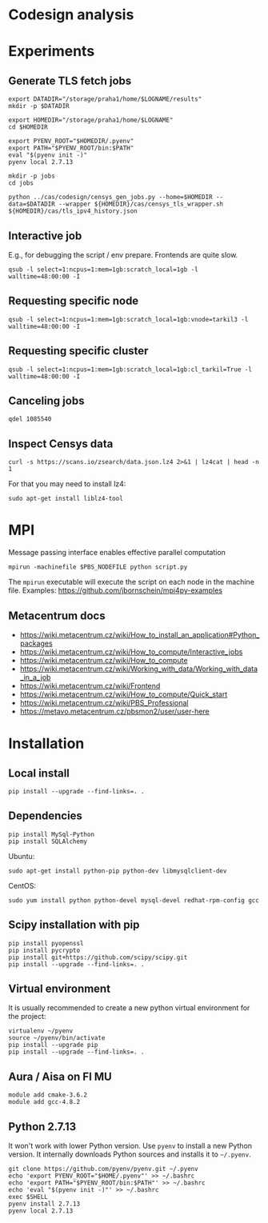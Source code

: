 # Codesign analysis

# Experiments

## Generate TLS fetch jobs

```
export DATADIR="/storage/praha1/home/$LOGNAME/results"
mkdir -p $DATADIR

export HOMEDIR="/storage/praha1/home/$LOGNAME"
cd $HOMEDIR

export PYENV_ROOT="$HOMEDIR/.pyenv"
export PATH="$PYENV_ROOT/bin:$PATH"
eval "$(pyenv init -)"
pyenv local 2.7.13

mkdir -p jobs
cd jobs

python ../cas/codesign/censys_gen_jobs.py --home=$HOMEDIR --data=$DATADIR --wrapper ${HOMEDIR}/cas/censys_tls_wrapper.sh ${HOMEDIR}/cas/tls_ipv4_history.json
```

## Interactive job

E.g., for debugging the script / env prepare. Frontends are quite slow.

```
qsub -l select=1:ncpus=1:mem=1gb:scratch_local=1gb -l walltime=48:00:00 -I
```

## Requesting specific node

```
qsub -l select=1:ncpus=1:mem=1gb:scratch_local=1gb:vnode=tarkil3 -l walltime=48:00:00 -I
```

## Requesting specific cluster

```
qsub -l select=1:ncpus=1:mem=1gb:scratch_local=1gb:cl_tarkil=True -l walltime=48:00:00 -I
```

## Canceling jobs

```
qdel 1085540
```

## Inspect Censys data

```
curl -s https://scans.io/zsearch/data.json.lz4 2>&1 | lz4cat | head -n 1
```

For that you may need to install lz4:

```
sudo apt-get install liblz4-tool
```

# MPI

Message passing interface enables effective parallel computation

```
mpirun -machinefile $PBS_NODEFILE python script.py
```

The `mpirun` executable will execute the script on each node in the machine file. Examples:
https://github.com/jbornschein/mpi4py-examples

## Metacentrum docs

* https://wiki.metacentrum.cz/wiki/How_to_install_an_application#Python_packages
* https://wiki.metacentrum.cz/wiki/How_to_compute/Interactive_jobs
* https://wiki.metacentrum.cz/wiki/How_to_compute
* https://wiki.metacentrum.cz/wiki/Working_with_data/Working_with_data_in_a_job
* https://wiki.metacentrum.cz/wiki/Frontend
* https://wiki.metacentrum.cz/wiki/How_to_compute/Quick_start
* https://wiki.metacentrum.cz/wiki/PBS_Professional
* https://metavo.metacentrum.cz/pbsmon2/user/user-here

# Installation

## Local install

```
pip install --upgrade --find-links=. .
```

## Dependencies

```
pip install MySql-Python
pip install SQLAlchemy
```

Ubuntu:
```
sudo apt-get install python-pip python-dev libmysqlclient-dev
```

CentOS:
```
sudo yum install python python-devel mysql-devel redhat-rpm-config gcc
```

## Scipy installation with pip

```
pip install pyopenssl
pip install pycrypto
pip install git+https://github.com/scipy/scipy.git
pip install --upgrade --find-links=. .
```

## Virtual environment

It is usually recommended to create a new python virtual environment for the project:

```
virtualenv ~/pyenv
source ~/pyenv/bin/activate
pip install --upgrade pip
pip install --upgrade --find-links=. .
```

## Aura / Aisa on FI MU

```
module add cmake-3.6.2
module add gcc-4.8.2
```

## Python 2.7.13

It won't work with lower Python version. Use `pyenv` to install a new Python version.
It internally downloads Python sources and installs it to `~/.pyenv`.

```
git clone https://github.com/pyenv/pyenv.git ~/.pyenv
echo 'export PYENV_ROOT="$HOME/.pyenv"' >> ~/.bashrc
echo 'export PATH="$PYENV_ROOT/bin:$PATH"' >> ~/.bashrc
echo 'eval "$(pyenv init -)"' >> ~/.bashrc
exec $SHELL
pyenv install 2.7.13
pyenv local 2.7.13
```

